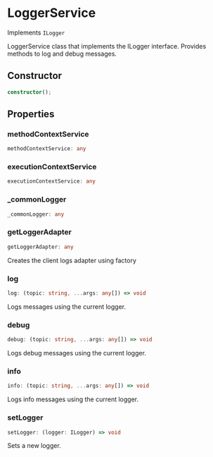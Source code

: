 # LoggerService

Implements `ILogger`

LoggerService class that implements the ILogger interface.
Provides methods to log and debug messages.

## Constructor

```ts
constructor();
```

## Properties

### methodContextService

```ts
methodContextService: any
```

### executionContextService

```ts
executionContextService: any
```

### _commonLogger

```ts
_commonLogger: any
```

### getLoggerAdapter

```ts
getLoggerAdapter: any
```

Creates the client logs adapter using factory

### log

```ts
log: (topic: string, ...args: any[]) => void
```

Logs messages using the current logger.

### debug

```ts
debug: (topic: string, ...args: any[]) => void
```

Logs debug messages using the current logger.

### info

```ts
info: (topic: string, ...args: any[]) => void
```

Logs info messages using the current logger.

### setLogger

```ts
setLogger: (logger: ILogger) => void
```

Sets a new logger.
